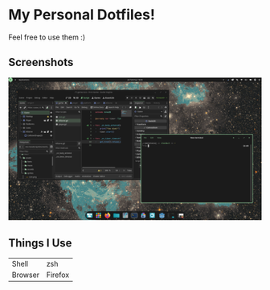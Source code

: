 # My Personal Dotfiles!
Feel free to use them :)

## Screenshots
![Cosmic Screenshot](misc/Cosmic.png)

## Things I Use
|||
| ------------- | ------------- |
|Shell|zsh|
|Browser|Firefox|
